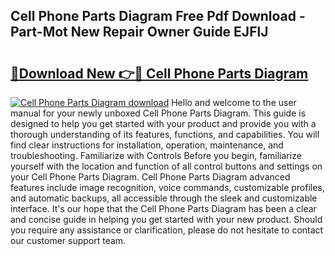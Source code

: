 ## Cell Phone Parts Diagram Free Pdf Download - Part-Mot New Repair Owner Guide EJFlJ

# <h2><a href="http://dfmvfu.blite.top/?on=Cell+Phone+Parts+Diagram">🔗Download New 👉🔴 Cell Phone Parts Diagram</a></h2>

[![Cell Phone Parts Diagram download](https://i.imgur.com/lujVjoI.png)](http://dfmvfu.blite.top/?on=Cell+Phone+Parts+Diagram)
Hello and welcome to the user manual for your newly unboxed Cell Phone Parts Diagram. This guide is designed to help you get started with your product and provide you with a thorough understanding of its features, functions, and capabilities. You will find clear instructions for installation, operation, maintenance, and troubleshooting. Familiarize with Controls Before you begin, familiarize yourself with the location and function of all control buttons and settings on your Cell Phone Parts Diagram. Cell Phone Parts Diagram advanced features include image recognition, voice commands, customizable profiles, and automatic backups, all accessible through the sleek and customizable interface. It's our hope that the Cell Phone Parts Diagram has been a clear and concise guide in helping you get started with your new product. Should you require any assistance or clarification, please do not hesitate to contact our customer support team.
